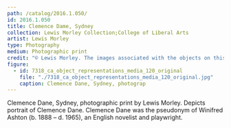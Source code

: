 ```yaml
---
path: /catalog/2016.1.050/
id: 2016.1.050
title: Clemence Dame, Sydney
collection: Lewis Morley Collection;College of Liberal Arts
artist: Lewis Morley
type: Photography
medium: Photographic print
credit: "© Lewis Morley. The images associated with the objects on this website are protected under United States copyright laws. We are pleased to share these materials as an educational resource for the public for non-commercial, educational and personal use only, or for fair use as defined by law."
figure:
  - id: 7318_ca_object_representations_media_120_original
    file: "./7318_ca_object_representations_media_120_original.jpg"
    caption: Clemence Dane, Sydney, photograp
---
```

Clemence Dane, Sydney, photographic print by Lewis Morley. Depicts portrait of Clemence Dane. Clemence Dane was the pseudonym of Winifred Ashton (b. 1888 – d. 1965), an English novelist and playwright.
